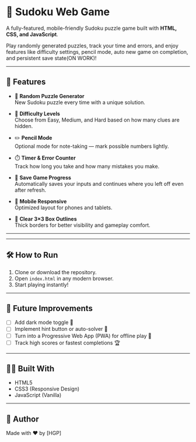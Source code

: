 # 🧩 Sudoku Web Game

A fully-featured, mobile-friendly Sudoku puzzle game built with **HTML, CSS, and JavaScript**.

Play randomly generated puzzles, track your time and errors, and enjoy features like difficulty settings, pencil mode, auto new game on completion, and persistent save state(ON WORK)!

---

## 🚀 Features

- 🎲 **Random Puzzle Generator**  
  New Sudoku puzzle every time with a unique solution.

- 🧠 **Difficulty Levels**  
  Choose from Easy, Medium, and Hard based on how many clues are hidden.

- ✏️ **Pencil Mode**  
  Optional mode for note-taking — mark possible numbers lightly.

- ⏱️ **Timer & Error Counter**  
  Track how long you take and how many mistakes you make.

- 💾 **Save Game Progress**  
  Automatically saves your inputs and continues where you left off even after refresh.

- 📱 **Mobile Responsive**  
  Optimized layout for phones and tablets.

- 🧱 **Clear 3×3 Box Outlines**  
  Thick borders for better visibility and gameplay comfort.

---

---

## 🛠️ How to Run

1. Clone or download the repository.
2. Open `index.html` in any modern browser.
3. Start playing instantly!

---

## 📌 Future Improvements

- [ ] Add dark mode toggle 🌙  
- [ ] Implement hint button or auto-solver 🤖  
- [ ] Turn into a Progressive Web App (PWA) for offline play 📲  
- [ ] Track high scores or fastest completions 🏆

---

## 👨‍💻 Built With

- HTML5  
- CSS3 (Responsive Design)  
- JavaScript (Vanilla)

---

## 🙌 Author

Made with ❤️ by [HGP]



